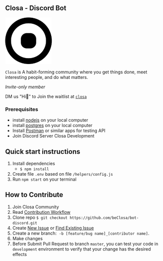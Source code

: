 ## Closa -  Discord Bot

<img src="./resource/img/logo_closa.png" width="150">

`Closa` is A habit-forming community where you get things done, meet interesting people, and do what matters.

*Invite-only member*

DM us "Hi👋" to Join the waitlist at [`closa`](http://closa.me)

### Prerequisites
- install [nodejs](https://nodejs.org/en/) on your local computer
- install [postgres](https://www.postgresql.org/download/) on your local computer
- Install [Postman](https://www.postman.com/downloads/) or similar apps for testing API
- Join Discord Server Closa Development 

**Quick start instructions**
---

1. Install dependencies 
    + `$ npm install`
2. Create file `.env` based on file `/helpers/config.js`
3. Run `npm start` on your terminal

**How to Contribute**
---
1. Join Closa Community
2. Read [Contribution Workflow](https://github.com/beClosa/bot-discord/blob/master/CONTRIBUTING.md)
3. Clone repo `$ git checkout https://github.com/beClosa/bot-discord.git` 
4. Create [New Issue](https://github.com/beClosa/bot-discord/issues/new/choose) or [Find Existing Issue](https://github.com/beClosa/bot-discord/issues)
5. Create a new branch:   `-b [feature/bug name]_[contributor name]`.
6. Make changes
7. Before Submit Pull Request to branch `master`, you can test your code in `development` environment to verify that your change has the desired effects


